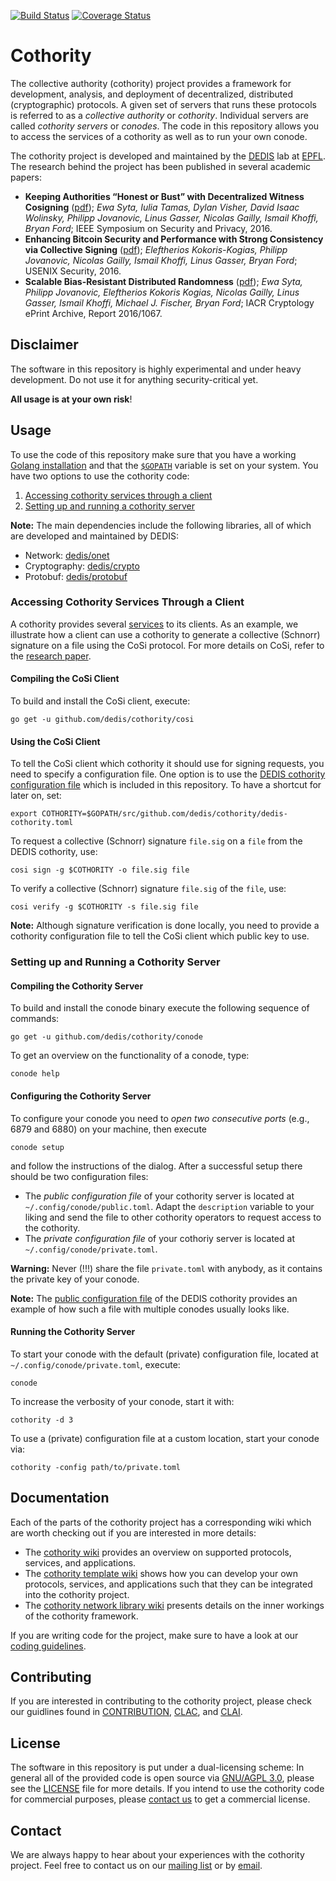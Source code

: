 [![Build Status](https://travis-ci.org/dedis/cothority.svg?branch=master)](https://travis-ci.org/dedis/cothority)
[![Coverage Status](https://coveralls.io/repos/github/dedis/cothority/badge.svg)](https://coveralls.io/github/dedis/cothority)


# Cothority

The collective authority (cothority) project provides a framework for development, analysis, and deployment of decentralized, distributed (cryptographic) protocols. A given set of servers that runs these protocols is referred to as a *collective authority* or *cothority*. Individual servers are called *cothority servers* or *conodes*. The code in this repository allows you to access the services of a cothority as well as to run your own conode.

The cothority project is developed and maintained by the [DEDIS](http://dedis.epfl.ch) lab at [EPFL](https://epfl.ch). The research behind the project has been published in several academic papers:

- **Keeping Authorities “Honest or Bust” with Decentralized Witness Cosigning** ([pdf](http://arxiv.org/pdf/1503.08768.pdf)); *Ewa Syta, Iulia Tamas, Dylan Visher, David Isaac Wolinsky, Philipp Jovanovic, Linus Gasser, Nicolas Gailly, Ismail Khoffi, Bryan Ford*; IEEE Symposium on Security and Privacy, 2016. 
- **Enhancing Bitcoin Security and Performance with Strong Consistency via Collective Signing** ([pdf](https://www.usenix.org/system/files/conference/usenixsecurity16/sec16_paper_kokoris-kogias.pdf)); *Eleftherios Kokoris-Kogias, Philipp Jovanovic, Nicolas Gailly, Ismail Khoffi, Linus Gasser, Bryan Ford*; USENIX Security, 2016.
- **Scalable Bias-Resistant Distributed Randomness** ([pdf](https://eprint.iacr.org/2016/1067.pdf)); *Ewa Syta, Philipp Jovanovic, Eleftherios Kokoris Kogias, Nicolas Gailly, Linus Gasser, Ismail Khoffi, Michael J. Fischer, Bryan Ford*; IACR Cryptology ePrint Archive, Report 2016/1067.


## Disclaimer 

The software in this repository is highly experimental and under heavy development. Do not use it for anything security-critical yet.

**All usage is at your own risk**!

## Usage

To use the code of this repository make sure that you have a working [Golang installation](https://golang.org/doc/install) and that the
[`$GOPATH`](https://golang.org/doc/code.html#GOPATH) variable is set on your system. You have two options to use the cothority code:

1. [Accessing cothority services through a client](https://github.com/dedis/cothority#accessing-cothority-services-through-a-client)
2. [Setting up and running a cothority server](https://github.com/dedis/cothority#setting-up-and-running-a-cothority-server)

**Note:** The main dependencies include the following libraries, all of which are developed and maintained by DEDIS:

- Network: [dedis/onet](https://github.com/dedis/onet)
- Cryptography: [dedis/crypto](https://github.com/dedis/crypto)
- Protobuf: [dedis/protobuf](https://github.com/dedis/protobuf)


### Accessing Cothority Services Through a Client

A cothority provides several [services](https://github.com/dedis/cothority/wiki/Apps) to its clients. As an example, we illustrate how a client can use a cothority to generate a collective (Schnorr) signature on a file using the CoSi protocol. For more details on CoSi, refer to the [research paper](https://arxiv.org/pdf/1503.08768.pdf).

#### Compiling the CoSi Client

To build and install the CoSi client, execute:

```
go get -u github.com/dedis/cothority/cosi
```

#### Using the CoSi Client

To tell the CoSi client which cothority it should use for signing requests, you need to specify a configuration file. One option is to use the [DEDIS cothority configuration file](https://github.com/dedis/cothority/blob/master/dedis-servers.toml) which is included in this repository. To have a shortcut for later on, set:

```
export COTHORITY=$GOPATH/src/github.com/dedis/cothority/dedis-cothority.toml 
```

To request a collective (Schnorr) signature `file.sig` on a `file` from the DEDIS cothority, use:

```
cosi sign -g $COTHORITY -o file.sig file
```

To verify a collective (Schnorr) signature `file.sig` of the `file`, use:

```
cosi verify -g $COTHORITY -s file.sig file
```

**Note:** Although signature verification is done locally, you need to provide a cothority configuration file to tell the CoSi client which public key to use.

### Setting up and Running a Cothority Server

#### Compiling the Cothority Server

To build and install the conode binary execute the following sequence of commands:

```
go get -u github.com/dedis/cothority/conode
```

To get an overview on the functionality of a conode, type:

```
conode help
```

#### Configuring the Cothority Server

To configure your conode you need to *open two consecutive ports* (e.g., 6879 and 6880) on your machine, then execute

```
conode setup
```

and follow the instructions of the dialog. After a successful setup there should be two configuration files:

- The *public configuration file* of your cothority server is located at `~/.config/conode/public.toml`. Adapt the `description` variable to your liking and send the file to other cothority operators to request access to the cothority. 
- The *private configuration file* of your cothoriy server is located at `~/.config/conode/private.toml`.

**Warning:** Never (!!!) share the file `private.toml` with anybody, as it contains the private key of your conode.

**Note:** The [public configuration file](https://github.com/dedis/cothority/blob/master/dedis-servers.toml) of the DEDIS cothority provides an example of how such a file with multiple conodes usually looks like.

#### Running the Cothority Server

To start your conode with the default (private) configuration file, located at `~/.config/conode/private.toml`, execute:

```
conode
```

To increase the verbosity of your conode, start it with:

```
cothority -d 3
```

To use a (private) configuration file at a custom location, start your conode via:

```
cothority -config path/to/private.toml
```

## Documentation

Each of the parts of the cothority project has a corresponding wiki which are worth checking out if you are interested in more details:

- The [cothority wiki](https://github.com/dedis/cothority/wiki) provides an overview on supported protocols, services, and applications.
- The [cothority template wiki](https://github.com/dedis/cothority_template/wiki) shows how you can develop your own protocols, services, and applications such that they can be integrated into the cothority project.
- The [cothority network library wiki](https://github.com/dedis/onet/wiki) presents details on the inner workings of the cothority framework.

If you are writing code for the project, make sure to have a look at our [coding guidelines](https://github.com/dedis/Coding).

## Contributing

If you are interested in contributing to the cothority project, please check our guidlines found in [CONTRIBUTION](https://github.com/dedis/cothority/blob/master/CONTRIBUTION), [CLAC](https://github.com/dedis/cothority/blob/master/CLAC), and [CLAI](https://github.com/dedis/cothority/blob/master/CLAI).

## License

The software in this repository is put under a dual-licensing scheme: In general all of the provided code is open source via [GNU/AGPL 3.0](https://www.gnu.org/licenses/agpl-3.0.en.html), please see the [LICENSE](https://github.com/dedis/cothority/blob/master/LICENSE.AGPL) file for more details. If you intend to use the cothority code for commercial purposes, please [contact us](mailto:contact@dedis.epfl.ch) to get a commercial license.

## Contact

We are always happy to hear about your experiences with the cothority project. Feel free to contact us on our [mailing list](https://groups.google.com/forum/#!forum/cothority) or by [email](mailto:contact@dedis.epfl.ch).

